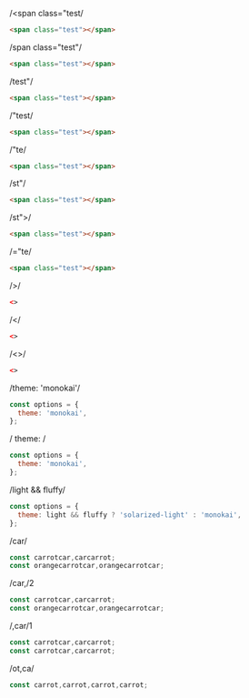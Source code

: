 /<span class="test/

```html /<span class="test/
<span class="test"></span>
```

/span class="test"/

```html /span class="test"/
<span class="test"></span>
```

/test"/

```html /test"/
<span class="test"></span>
```

/"test/

```html /"test/
<span class="test"></span>
```

/"te/

```html /"te/
<span class="test"></span>
```

/st"/

```html /st"/
<span class="test"></span>
```

/st">/

```html /st">/
<span class="test"></span>
```

/="te/

```html /="te/
<span class="test"></span>
```

/>/

```html />/
<>
```

/</

```html /</
<>
```

/<>/

```html /<>/
<>
```

/theme: 'monokai'/

```js /theme: 'monokai'/
const options = {
  theme: 'monokai',
};
```

/ theme: /

```js / theme: /
const options = {
  theme: 'monokai',
};
```

/light && fluffy/

```js /light && fluffy/
const options = {
  theme: light && fluffy ? 'solarized-light' : 'monokai',
};
```

/car/

```js /car/
const carrotcar,carcarrot;
const orangecarrotcar,orangecarrotcar;
```

/car,/2

```js /car,/2
const carrotcar,carcarrot;
const orangecarrotcar,orangecarrotcar;
```

/,car/1

```js /,car/1
const carrotcar,carcarrot;
const carrotcar,carcarrot;
```

/ot,ca/

```js /ot,ca/
const carrot,carrot,carrot,carrot;
```
